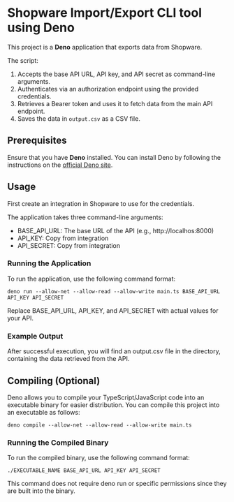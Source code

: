 # Shopware Import/Export CLI tool using Deno

This project is a **Deno** application that exports data from Shopware.

The script:
1. Accepts the base API URL, API key, and API secret as command-line arguments.
2. Authenticates via an authorization endpoint using the provided credentials.
3. Retrieves a Bearer token and uses it to fetch data from the main API endpoint.
4. Saves the data in `output.csv` as a CSV file.

## Prerequisites

Ensure that you have **Deno** installed. You can install Deno by following the instructions on the [official Deno site](https://deno.land/#installation).

## Usage

First create an integration in Shopware to use for the credentials.

The application takes three command-line arguments:

* BASE_API_URL: The base URL of the API (e.g., http://localhos:8000)
* API_KEY: Copy from integration
* API_SECRET: Copy from integration

### Running the Application

To run the application, use the following command format:

```
deno run --allow-net --allow-read --allow-write main.ts BASE_API_URL API_KEY API_SECRET
```

Replace BASE_API_URL, API_KEY, and API_SECRET with actual values for your API.

### Example Output

After successful execution, you will find an output.csv file in the directory, containing the data retrieved from the API.

## Compiling (Optional)

Deno allows you to compile your TypeScript/JavaScript code into an executable binary for easier distribution. You can compile this project into an executable as follows:

```
deno compile --allow-net --allow-read --allow-write main.ts
```

### Running the Compiled Binary

To run the compiled binary, use the following command format:

```
./EXECUTABLE_NAME BASE_API_URL API_KEY API_SECRET
```

This command does not require deno run or specific permissions since they are built into the binary.
